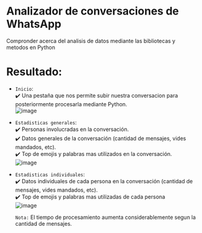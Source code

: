 # Analizador de conversaciones de WhatsApp
 Compronder acerca del analisis de datos mediante las bibliotecas y metodos en Python <br>
# Resultado:
- `Inicio`: <br>
✔️ Una pestaña que nos permite subir nuestra conversacion para posteriormente procesarla mediante Python.<br>
![image](https://github.com/carloslugoo/AnalizarConversaciones-Flask/assets/112581880/117b4643-0cae-4fd6-bb0b-69e8feb3f5ad) <br>
- `Estadisticas generales`: <br>
✔️ Personas involucradas en la conversación. <br>
✔️ Datos generales de la conversación (cantidad de mensajes, vides mandados, etc). <br>
✔️ Top de emojis y palabras mas utilizados en la conversación. <br>
![image](https://github.com/carloslugoo/AnalizarConversaciones-Flask/assets/112581880/eff15475-0b1a-42db-bda3-cc897b1075e3)  <br>
- `Estadisticas individuales`: <br>
✔️ Datos individuales de cada persona en la conversación (cantidad de mensajes, vides mandados, etc). <br>
✔️ Top de emojis y palabras mas utilizadas de cada persona <br>
![image](https://github.com/carloslugoo/AnalizarConversaciones-Flask/assets/112581880/c86d9728-ac5f-46d4-9325-21f7969053e8) <br>

  `Nota:` El tiempo de procesamiento aumenta considerablemente segun la cantidad de mensajes. <br>

 
